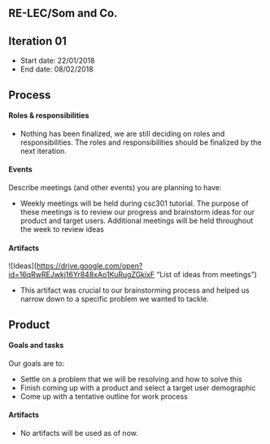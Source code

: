 ## RE-LEC/Som and Co.

## Iteration 01

 * Start date: 22/01/2018
 * End date: 08/02/2018

## Process

#### Roles & responsibilities

* Nothing has been finalized, we are still deciding on roles and responsibilities. The roles and responsibilities should be finalized by the next iteration.

#### Events

Describe meetings (and other events) you are planning to have:

* Weekly meetings will be held during csc301 tutorial. The purpose of these meetings is to review our progress and brainstorm ideas for our product and target users. Additional meetings will be held throughout the week to review ideas

#### Artifacts

![Ideas](https://drive.google.com/open?id=16qRwREJwkj16Yr848xAo1KuRugZGkixF
 “List of ideas from meetings”)
* This artifact was crucial to our brainstorming process and helped us narrow down to a specific problem we wanted to tackle.

## Product

#### Goals and tasks

Our goals are to:
* Settle on a problem that we will be resolving and how to solve this
* Finish coming up with a product and select a target user demographic
* Come up with a tentative outline for work process

#### Artifacts

* No artifacts will be used as of now.


